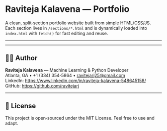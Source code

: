 # Raviteja Kalavena — Portfolio

A clean, split‑section portfolio website built from simple HTML/CSS/JS.  
Each section lives in `/sections/*.html` and is dynamically loaded into `index.html` with `fetch()` for fast editing and reuse.

---

---

## 🧑‍💻 Author
**Raviteja Kalavena** — Machine Learning & Python Developer  
Atlanta, GA • +1 (334) 354‑5864 • ravitejarj25@gmail.com  
LinkedIn: https://www.linkedin.com/in/raviteja-kalavena-548645158/  
GitHub: https://github.com/ravitejarj

---

## 📝 License
This project is open‑sourced under the MIT License. Feel free to use and adapt.

